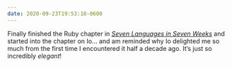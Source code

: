 ```yaml
---
date: 2020-09-23T19:53:18-0600
---
```


Finally finished the Ruby chapter in [<cite>Seven Languages in Seven Weeks</cite>][book] and started into the chapter on Io… and am reminded why Io delighted me so much from the first time I encountered it half a decade ago. It’s just so incredibly *elegant*!

[book]: https://pragprog.com/titles/btlang/seven-languages-in-seven-weeks/